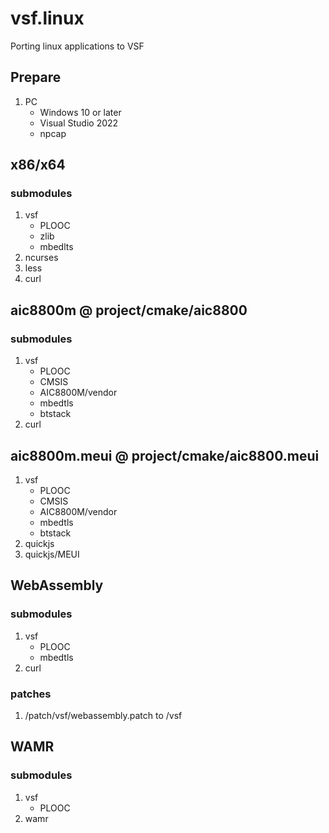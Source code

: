 # vsf.linux
Porting linux applications to VSF

## Prepare
1. PC
    - Windows 10 or later
    - Visual Studio 2022
    - npcap

## x86/x64
### submodules
1. vsf
    - PLOOC
    - zlib
    - mbedlts
2. ncurses
3. less
4. curl

## aic8800m @ project/cmake/aic8800
### submodules
1. vsf
    - PLOOC
    - CMSIS
    - AIC8800M/vendor
    - mbedtls
    - btstack
2. curl

## aic8800m.meui @ project/cmake/aic8800.meui
1. vsf
    - PLOOC
    - CMSIS
    - AIC8800M/vendor
    - mbedtls
    - btstack
2. quickjs
3. quickjs/MEUI

## WebAssembly
### submodules
1. vsf
   - PLOOC
   - mbedtls
2. curl
### patches
1. /patch/vsf/webassembly.patch to /vsf

## WAMR
### submodules
1. vsf
   - PLOOC
2. wamr
